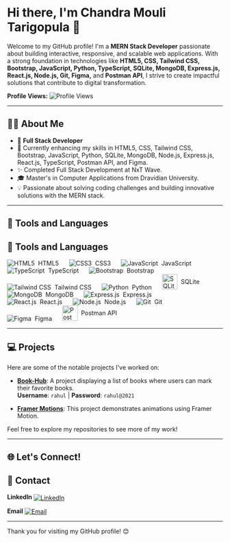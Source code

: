 # Hi there, I'm Chandra Mouli Tarigopula 👋
Welcome to my GitHub profile! I'm a **MERN Stack Developer** passionate about building interactive, responsive, and scalable web applications. With a strong foundation in technologies like **HTML5, CSS, Tailwind CSS, Bootstrap, JavaScript, Python, TypeScript, SQLite, MongoDB, Express.js, React.js, Node.js, Git, Figma,** and **Postman API**, I strive to create impactful solutions that contribute to digital transformation.

**Profile Views:** ![Profile Views](https://profile-counter.glitch.me/chandramouli35/count.svg)

---

## 🧑‍💼 About Me
- 💼 **Full Stack Developer**
- 🌱 Currently enhancing my skills in HTML5, CSS, Tailwind CSS, Bootstrap, JavaScript, Python, SQLite, MongoDB, Node.js, Express.js, React.js, TypeScript, Postman API, and Figma.
- ✨ Completed Full Stack Development at NxT Wave.
- 🎓 Master's in Computer Applications from Dravidian University.
- 💡 Passionate about solving coding challenges and building innovative solutions with the MERN stack.

---
## 🔧 Tools and Languages

## 🔧 Tools and Languages

<p align="left">
  <span style="display: inline-flex; align-items: center; margin-right: 20px;">
    <img src="https://img.icons8.com/color/36/000000/html-5.png" alt="HTML5" title="HTML5" style="vertical-align: middle;"/>
    <span style="margin-left: 8px;">HTML5</span>
  </span>

  <span style="display: inline-flex; align-items: center; margin-right: 20px;">
    <img src="https://img.icons8.com/color/36/000000/css3.png" alt="CSS3" title="CSS3" style="vertical-align: middle;"/>
    <span style="margin-left: 8px;">CSS3</span>
  </span>

  <span style="display: inline-flex; align-items: center; margin-right: 20px;">
    <img src="https://img.icons8.com/color/36/000000/javascript.png" alt="JavaScript" title="JavaScript" style="vertical-align: middle;"/>
    <span style="margin-left: 8px;">JavaScript</span>
  </span>

  <span style="display: inline-flex; align-items: center; margin-right: 20px;">
    <img src="https://img.icons8.com/color/36/000000/typescript.png" alt="TypeScript" title="TypeScript" style="vertical-align: middle;"/>
    <span style="margin-left: 8px;">TypeScript</span>
  </span>

  <span style="display: inline-flex; align-items: center; margin-right: 20px;">
    <img src="https://img.icons8.com/color/36/000000/bootstrap.png" alt="Bootstrap" title="Bootstrap" style="vertical-align: middle;"/>
    <span style="margin-left: 8px;">Bootstrap</span>
  </span>

  <span style="display: inline-flex; align-items: center; margin-right: 20px;">
    <img src="https://img.icons8.com/color/36/000000/tailwindcss.png" alt="Tailwind CSS" title="Tailwind CSS" style="vertical-align: middle;"/>
    <span style="margin-left: 8px;">Tailwind CSS</span>
  </span>

  <span style="display: inline-flex; align-items: center; margin-right: 20px;">
    <img src="https://img.icons8.com/color/36/000000/python.png" alt="Python" title="Python" style="vertical-align: middle;"/>
    <span style="margin-left: 8px;">Python</span>
  </span>

  <span style="display: inline-flex; align-items: center; margin-right: 20px;">
    <img src="https://upload.wikimedia.org/wikipedia/commons/3/38/SQLite370.svg" alt="SQLite" title="SQLite" width="36"/>
    <span style="margin-left: 8px;">SQLite</span>
  </span>

  <span style="display: inline-flex; align-items: center; margin-right: 20px;">
    <img src="https://img.icons8.com/color/36/000000/mongodb.png" alt="MongoDB" title="MongoDB" style="vertical-align: middle;"/>
    <span style="margin-left: 8px;">MongoDB</span>
  </span>

  <span style="display: inline-flex; align-items: center; margin-right: 20px;">
    <img src="https://img.icons8.com/color/36/000000/express.png" alt="Express.js" title="Express.js" style="vertical-align: middle;"/>
    <span style="margin-left: 8px;">Express.js</span>
  </span>

  <span style="display: inline-flex; align-items: center; margin-right: 20px;">
    <img src="https://img.icons8.com/plasticine/36/000000/react.png" alt="React.js" title="React.js" style="vertical-align: middle;"/>
    <span style="margin-left: 8px;">React.js</span>
  </span>

  <span style="display: inline-flex; align-items: center; margin-right: 20px;">
    <img src="https://img.icons8.com/color/36/000000/nodejs.png" alt="Node.js" title="Node.js" style="vertical-align: middle;"/>
    <span style="margin-left: 8px;">Node.js</span>
  </span>

  <span style="display: inline-flex; align-items: center; margin-right: 20px;">
    <img src="https://img.icons8.com/color/36/000000/git.png" alt="Git" title="Git" style="vertical-align: middle;"/>
    <span style="margin-left: 8px;">Git</span>
  </span>

  <span style="display: inline-flex; align-items: center; margin-right: 20px;">
    <img src="https://img.icons8.com/color/36/000000/figma.png" alt="Figma" title="Figma" style="vertical-align: middle;"/>
    <span style="margin-left: 8px;">Figma</span>
  </span>

  <span style="display: inline-flex; align-items: center; margin-right: 20px;">
    <img src="https://www.vectorlogo.zone/logos/getpostman/getpostman-icon.svg" alt="Postman API" title="Postman API" width="36"/>
    <span style="margin-left: 8px;">Postman API</span>
  </span>
</p>



---

## 💻 Projects
Here are some of the notable projects I've worked on:

- **[Book-Hub](https://bookhubcm.ccbp.tech/)**: A project displaying a list of books where users can mark their favorite books.  
  **Username**: `rahul` | **Password**: `rahul@2021`

- **[Framer Motions](https://spurfitassignment.netlify.app/)**: This project demonstrates animations using Framer Motion.

Feel free to explore my repositories to see more of my work!

---

## 🌐 Let's Connect!


## 🔗 Contact

<p align="left">
  <strong>LinkedIn</strong>
  <a href="https://www.linkedin.com/in/mouli-chandra/" target="_blank">
    <img src="https://img.icons8.com/color/36/000000/linkedin.png" alt="LinkedIn" title="LinkedIn" style="vertical-align: middle; margin-right: 20px;"/>
  </a>

  <strong>Email</strong>
  <a href="mailto:tarigopulachandramouli1818@gmail.com" target="_blank">
    <img src="https://img.icons8.com/color/36/000000/gmail.png" alt="Email" title="Email" style="vertical-align: middle; margin-right: 20px;"/>
  </a>
</p>




---

Thank you for visiting my GitHub profile! 😊
